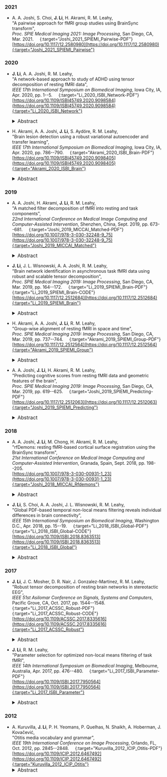 ### 2021

* A. A. Joshi, S. Choi, **J. Li**, H. Akrami, R. M. Leahy,  
"A pairwise approach for fMRI group studies using BrainSync transform",  
*Proc. SPIE Medical Imaging 2021: Image Processing*, San Diego, CA, Mar. 2021.  &nbsp; [<i class="fa fa-quote-right"></i>](/files/bib/Joshi_2021_SPIEMI_Pairwise.bib) &nbsp; [<i class="fa fa-file-pdf-o"></i>](/files/pdf/Joshi_2021_SPIEMI_Pairwise.pdf){:target="Joshi_2021_SPIEMI_Pairwise-PDF"}  
[https://doi.org/10.1117/12.2580980](https://doi.org/10.1117/12.2580980){:target="Joshi_2021_SPIEMI_Pairwise"}

### 2020

* **J. Li**, A. A. Joshi, R. M. Leahy,  
"A network-based approach to study of ADHD using tensor decomposition of resting fMRI data",  
*IEEE 17th International Symposium on Biomedical Imaging*, Iowa City, IA, Apr. 2020, pp. 1--5.  &nbsp; [<i class="fa fa-quote-right"></i>](/files/bib/Li_2020_ISBI_Network.bib) &nbsp; [<i class="fa fa-file-pdf-o"></i>](/files/pdf/Li_2020_ISBI_Network.pdf){:target="Li_2020_ISBI_Network-PDF"}  
[https://doi.org/10.1109/ISBI45749.2020.9098584](https://doi.org/10.1109/ISBI45749.2020.9098584){:target="Li_2020_ISBI_Network"}  
  <details>
    <summary style="font-size:16px">Abstract &nbsp; <i class="fa fa-video-camera"></i></summary>
      <p style="margin-left: 20px; text-align: justify; font-size:16px">
      Identifying changes in functional connectivity in Attention Deficit Hyperactivity Disorder (ADHD) using functional magnetic resonance imaging (fMRI) can help us understand the neural substrates of this brain disorder. Many studies of ADHD using resting state fMRI (rs-fMRI) data have been conducted in the past decade with either manually crafted features that do not yield satisfactory performance, or automatically learned features that often lack interpretability. In this work, we present a tensor-based approach to identify brain networks and extract features from rs-fMRI data. Results show the identified networks are interpretable and consistent with our current understanding of ADHD conditions. The extracted features are not only predictive of ADHD score but also discriminative for classification of ADHD subjects from typically developed children.
      </p>
      <div class ="responsive-video-container"><iframe src="https://www.youtube.com/embed/yRRqWTOTJ_A" width="560" height="315" frameborder="0" allowfullscreen allow="accelerometer; autoplay; encrypted-media; gyroscope; picture-in-picture"></iframe></div>
  </details>

* H. Akrami, A. A. Joshi, **J. Li**, S. Aydöre, R. M. Leahy,  
"Brain lesion detection using a robust variational autoencoder and transfer learning",  
*IEEE 17th International Symposium on Biomedical Imaging*, Iowa City, IA, Apr. 2020, pp. 786--790.  &nbsp; [<i class="fa fa-quote-right"></i>](/files/bib/Akrami_2020_ISBI_Brain.bib) &nbsp; [<i class="fa fa-file-pdf-o"></i>](/files/pdf/Akrami_2020_ISBI_Brain.pdf){:target="Akrami_2020_ISBI_Brain-PDF"}  
[https://doi.org/10.1109/ISBI45749.2020.9098405](https://doi.org/10.1109/ISBI45749.2020.9098405){:target="Akrami_2020_ISBI_Brain"}  
  <details>
    <summary style="font-size:16px">Abstract</summary>
      <p style="margin-left: 20px; text-align: justify; font-size:16px">
      Automated brain lesion detection from multi-spectral MR images can assist clinicians by improving sensitivity as well as specificity. Supervised machine learning methods have been successful in lesion detection. However, these methods usually rely on a large number of manually delineated images for specific imaging protocols and parameters and often do not generalize well to other imaging parameters and demographics. Most recently, unsupervised models such as autoencoders have become attractive for lesion detection since they do not need access to manually delineated lesions. Despite the success of unsupervised models, using pre-trained models on an unseen dataset is still a challenge. This difficulty is because the new dataset may use different imaging parameters, demographics, and different pre-processing techniques. Additionally, using a clinical dataset that has anomalies and outliers can make unsupervised learning challenging since the outliers can unduly affect the performance of the learned models. These two difficulties make unsupervised lesion detection a particularly challenging task. The method proposed in this work addresses these issues using a two-prong strategy: (1) we use a robust variational autoencoder model that is based on robust statistics, specifically the beta-divergence that can be trained with data that has outliers; (2) we use a transfer learning method for learning models across datasets with different characteristics. Our results on MRI datasets demonstrate that we can improve the accuracy of lesion detection by adapting robust statistical models and transfer learning for a variational autoencoder model.
      </p>
  </details>

### 2019

* A. A. Joshi, H. Akrami, **J. Li**, R. M. Leahy,  
"A matched filter decomposition of fMRI into resting and task components",  
*22nd International Conference on Medical Image Computing and Computer-Assisted Intervention*, Shenzhen, China, Sept. 2019, pp. 673--681.  &nbsp; [<i class="fa fa-quote-right"></i>](/files/bib/Joshi_2019_MICCAI_Matched.bib) &nbsp; [<i class="fa fa-file-pdf-o"></i>](/files/pdf/Joshi_2019_MICCAI_Matched.pdf){:target="Joshi_2019_MICCAI_Matched-PDF"}  
[https://doi.org/10.1007/978-3-030-32248-9_75](https://doi.org/10.1007/978-3-030-32248-9_75){:target="Joshi_2019_MICCAI_Matched"}  
  <details>
    <summary style="font-size:16px">Abstract</summary>
      <p style="margin-left: 20px; text-align: justify; font-size:16px">
      The human brain exhibits dynamic interactions among brain regions when responding to stimuli and executing tasks, which can be recorded using functional magnetic resonance imaging (fMRI). Functional MRI signals collected in response to specific tasks consist of a combination of task-related and spontaneous (task-independent) activity. By exploiting the highly structured spatiotemporal patterns of resting state networks, this paper presents a matched-filter approach to decomposing fMRI signals into task and resting-state components. To perform the decomposition, we first use a temporal alignment procedure that is a windowed version of the brainsync transform to synchronize a resting template to the brain's response to tasks. The resulting 'matched filter' removes the components of the fMRI signal that can be described by resting connectivity, leaving the portion of brain activity directly related to tasks. We present a closed-form expression for the windowed synchronization transform that is used by the matched filter. We demonstrate performance of this procedure in application to motor task and language task fMRI data. We show qualitatively and quantitatively that by removing the resting activity, we are able to identify task activated regions in the brain more clearly. Additionally, we show improved prediction accuracy in multivariate pattern analysis when using the matched filtered fMRI data.
      </p>
  </details>

* **J. Li**, J. L. Wisnowski, A. A. Joshi, R. M. Leahy,  
"Brain network identification in asynchronous task fMRI data using robust and scalable tensor decomposition",  
*Proc. SPIE Medical Imaging 2019: Image Processing*, San Diego, CA, Mar. 2019, pp. 164--172.  &nbsp; [<i class="fa fa-quote-right"></i>](/files/bib/Li_2019_SPIEMI_Brain.bib) &nbsp; [<i class="fa fa-file-pdf-o"></i>](/files/pdf/Li_2019_SPIEMI_Brain.pdf){:target="Li_2019_SPIEMI_Brain-PDF"} &nbsp; [<i class="fa fa-code"></i>](/software/NASCAR/nascar_main){:target="Li_2019_SPIEMI_Brain-CODE"}  
[https://doi.org/10.1117/12.2512684](https://doi.org/10.1117/12.2512684){:target="Li_2019_SPIEMI_Brain"}  
  <details>
    <summary style="font-size:16px">Abstract</summary>
      <p style="margin-left: 20px; text-align: justify; font-size:16px">
      The goal of this work is to robustly identify common brain networks and their corresponding temporal dynamics across subjects in asynchronous task functional MRI (tfMRI) signals. We approached this problem using a robust and scalable tensor decomposition method combined with the BrainSync algorithm. We first used BrainSync algorithm to temporally align asynchronous tfMRI data, allowing us to study common brain networks across subjects. We mapped the synchronized tfMRI data into a 3D tensor (vertices × time × session) and performed a greedy canonical polyadic (CP) decomposition, reducing the rank to 20 in order to improve the signal-to-noise ratio (SNR). We incorporated the Nesterovaccelerated adaptive moment estimation into our previously developed scalable and robust sequential CP decomposition (SRSCPD) framework and applied this improved version of SRSCPD to the rank-reduced tensor to identify dynamic brain networks. We successfully identified 9 brain networks with their corresponding temporal dynamics from 40 subjects using Human Connectome Project tfMRI data without using any prior information with regard to the task designs. Three of these show the subjects’ responses to cues at the beginning of each task block (fronto-parietal attentional control network, visual network and executive control network); one corresponds to the default mode network that exhibits deactivation during the tasks; four show motors networks (left hand, right hand, tongue, and both feet) where the temporal dynamics are strongly correlated to the task designs, and the remaining component reflects physiological noise (respiration).
      </p>
  </details>

* H. Akrami, A. A. Joshi, **J. Li**, R. M. Leahy,  
"Group-wise alignment of resting fMRI in space and time",  
*Proc. SPIE Medical Imaging 2019: Image Processing*, San Diego, CA, Mar. 2019, pp. 737--744.  &nbsp; [<i class="fa fa-quote-right"></i>](/files/bib/Akrami_2019_SPIEMI_Group.bib) &nbsp; [<i class="fa fa-file-pdf-o"></i>](/files/pdf/Akrami_2019_SPIEMI_Group.pdf){:target="Akrami_2019_SPIEMI_Group-PDF"}  
[https://doi.org/10.1117/12.2512564](https://doi.org/10.1117/12.2512564){:target="Akrami_2019_SPIEMI_Group"}  
  <details>
    <summary style="font-size:16px">Abstract</summary>
      <p style="margin-left: 20px; text-align: justify; font-size:16px">
      Spontaneous brain activity is an important biomarker for various neurological and psychological conditions and can be measured using resting functional Magnetic Resonance Imaging (rfMRI). Since brain activity during resting is spontaneous, it is not possible to directly compare rfMRI time-courses across subjects. Moreover, the spatial configuration of functionally specialized brain regions can vary across subjects throughout the cortex limiting our ability to make precise spatial comparisons. We describe a new approach to jointly align and synchronize fMRI data in space and time, across a group of subjects. We build on previously described methods for inter-subject spatial “Hyper-Alignment” and temporal synchronization through the “BrainSync” transform. We first describe BrainSync Alignment (BSA), a group-based extension of the pair-wise BrainSync transform, that jointly synchronizes resting or task fMRI data across time for multiple subjects. We then explore the combination of BSA with Response Hyper-Alignment (RHA) and compare with Connectivity Hyper-Alignment (CHA), an alternative approach to spatial alignment based on resting fMRI. The result of applying RHA and BSA is both to produce improved functional spatial correspondence across a group of subjects, and to align their time-series so that, even for spontaneous resting data, we see highly correlated temporal dynamics at homologous locations across the group. These spatiotemporally aligned data can then be used as an atlas in future applications. We validate these transfer functions by applying them to z-score maps of an independent dataset and calculating inter-subject correlation. The results show that RHA can be calculated from rfMRI and have comparable output with CHA by leveraging BSA. Moreover, through calculation and application to task fMRI-based spatial transformations on an independent dataset, we show that the combination of RHA and BSA produces improved spatial functional alignment significantly relative to either RHA or CHA alone.
      </p>
  </details>

* A. A. Joshi, **J. Li**, H. Akrami, R. M. Leahy,  
"Predicting cognitive scores from resting fMRI data and geometric features of the brain",  
*Proc. SPIE Medical Imaging 2019: Image Processing*, San Diego, CA, Mar. 2019, pp. 619--625.  &nbsp; [<i class="fa fa-quote-right"></i>](/files/bib/Joshi_2019_SPIEMI_Predicting.bib) &nbsp; [<i class="fa fa-file-pdf-o"></i>](/files/pdf/Joshi_2019_SPIEMI_Predicting.pdf){:target="Joshi_2019_SPIEMI_Predicting-PDF"}  
[https://doi.org/10.1117/12.2512063](https://doi.org/10.1117/12.2512063){:target="Joshi_2019_SPIEMI_Predicting"}  
  <details>
    <summary style="font-size:16px">Abstract</summary>
      <p style="margin-left: 20px; text-align: justify; font-size:16px">
      Anatomical T1 weighted Magnetic Resonance Imaging (MRI) and functional magnetic resonance imaging collected during resting (rfMRI) are promising markers that offer insight into structure and function of the human brain. The objective of this work is to explore the use of a deep learning neural network to predict cognitive performance scores and ADHD indices in a group of ADHD and control subjects. First, we processed the rfMRI and MRI data of subjects using the BrainSuite fMRI Processing (BFP) pipeline to perform anatomical and functional preprocessing. This produces for each subject fMRI and geometric (anatomical) features represented in a standardized grayordinate system. The geometric and functional cortical data corresponding to the two hemispheres were then transformed to 128x128 multichannel images and input to a convolutional component of the neural network. Subcortical data were presented in a standard vector form and input to a standard input layer of the network. The neural network was implemented in Python using the Keras library with a TensorFlow backend. Training was performed on 168 images with 90 images used for testing. We observed significant correlation between predicted and actual values of the indices tested: Performance IQ: 0.47; Verbal IQ: 0.41, ADHD: 0.57. Comparing these values to those from network trained on functional-only and structural-only data, we saw that rfMRI is more informative than MRI, but the two modalities are highly complementary in terms of predicting these indices.
      </p>
  </details>

### 2018

* A. A. Joshi, **J. Li**, M. Chong, H. Akrami, R. M. Leahy,  
"rfDemons: resting fMRI-based cortical surface registration using the BrainSync transform",  
*21st International Conference on Medical Image Computing and Computer-Assisted Intervention*, Granada, Spain, Sept. 2018, pp. 198--205.  &nbsp; [<i class="fa fa-quote-right"></i>](/files/bib/Joshi_2018_MICCAI_Rfdemons.bib)  
[https://doi.org/10.1007/978-3-030-00931-1_23](https://doi.org/10.1007/978-3-030-00931-1_23){:target="Joshi_2018_MICCAI_Rfdemons"}  
  <details>
    <summary style="font-size:16px">Abstract</summary>
      <p style="margin-left: 20px; text-align: justify; font-size:16px">
      Cross subject functional studies of cerebral cortex require cortical registration that aligns functional brain regions. While cortical folding patterns are approximate indicators of the underlying cytoarchitecture, coregistration based on these features alone does not accurately align functional regions in cerebral cortex. This paper presents a method for cortical surface registration (rfDemons) based on resting fMRI (rfMRI) data that uses curvature-based anatomical registration as an initialization. In contrast to existing techniques that use connectivity-based features derived from rfMRI, the proposed method uses 'synchronized' resting rfMRI time series directly. The synchronization of rfMRI data is performed using the BrainSync transform which applies an orthogonal transform to the rfMRI time series to temporally align them across subjects. The rfDemons method was applied to rfMRI from the Human Connectome Project and evaluated using task fMRI data to explore the impact of cortical registration performed using resting fMRI data on functional alignment of the cerebral cortex.
      </p>
  </details>

* **J. Li**, S. Choi, A. A. Joshi, J. L. Wisnowski, R. M. Leahy,  
"Global PDF-based temporal non-local means filtering reveals individual differences in brain connectivity",  
*IEEE 15th International Symposium on Biomedical Imaging*, Washington D.C., Apr. 2018, pp. 15--19.  &nbsp; [<i class="fa fa-quote-right"></i>](/files/bib/Li_2018_ISBI_Global.bib) &nbsp; [<i class="fa fa-file-pdf-o"></i>](/files/pdf/Li_2018_ISBI_Global.pdf){:target="Li_2018_ISBI_Global-PDF"} &nbsp; [<i class="fa fa-code"></i>](/software/GPDF/gpdf_main){:target="Li_2018_ISBI_Global-CODE"}  
[https://doi.org/10.1109/ISBI.2018.8363513](https://doi.org/10.1109/ISBI.2018.8363513){:target="Li_2018_ISBI_Global"}  
  <details>
    <summary style="font-size:16px">Abstract</summary>
      <p style="margin-left: 20px; text-align: justify; font-size:16px">
      Characterizing functional brain connectivity using resting fMRI is challenging due to the relatively small BOLD signal contrast and low SNR. Gaussian filtering tends to undermine the individual differences detected by analysis of BOLD signal by smoothing signals across boundaries of different functional areas. Temporal non-local means (tNLM) filtering denoises fMRI data while preserving spatial structures but the kernel and parameters for tNLM filter need to be chosen carefully in order to achieve optimal results. Global PDF-based tNLM filtering (GPDF) is a new, data-dependent optimized kernel function for tNLM filtering which enables us to perform global filtering with improved noise reduction effects without blurring adjacent functional regions.
      </p>
  </details>

### 2017

* **J. Li**, J. C. Mosher, D. R. Nair, J. Gonzalez-Martinez, R. M. Leahy,  
"Robust tensor decomposition of resting brain networks in stereotactic EEG",  
*IEEE 51st Asilomar Conference on Signals, Systems and Computers*, Pacific Grove, CA, Oct. 2017, pp. 1544--1548.  &nbsp; [<i class="fa fa-quote-right"></i>](/files/bib/Li_2017_ACSSC_Robust.bib) &nbsp; [<i class="fa fa-file-pdf-o"></i>](/files/pdf/Li_2017_ACSSC_Robust.pdf){:target="Li_2017_ACSSC_Robust-PDF"} &nbsp; [<i class="fa fa-code"></i>](/software/SRSCPD_ALS/srscpd_als_main){:target="Li_2017_ACSSC_Robust-CODE"}  
[https://doi.org/10.1109/ACSSC.2017.8335616](https://doi.org/10.1109/ACSSC.2017.8335616){:target="Li_2017_ACSSC_Robust"}  
  <details>
    <summary style="font-size:16px">Abstract</summary>
      <p style="margin-left: 20px; text-align: justify; font-size:16px">
      Stereotactically implanted Electro-Encephalography (SEEG) in patients with epilepsy provides a unique insight into spontaneous human brain activity. Exploring dynamic functional connectivity in spontaneous SEEG signals provides a rich framework for studying brain networks. Tensor decomposition is a powerful tool for decoding dynamic networks, capturing the intrinsic interactions between multiple dimensions with less restrictive constraints than traditional 2D matrix decomposition methods such as PCA and ICA. Tensor decomposition, however, is seldom used for decoding large resting brain datasets due to its high computational complexity and poor robustness. In this paper, we describe a Scalable and Robust Sequential Canonical Polyadic Decomposition (SRSCPD) framework that can sequentially and robustly identify tensor models of successively higher rank. We demonstrate that SRSCPD is not only more robust than the popular Alternating Least Square (ALS) algorithm, but can also be extended to large-scale problems.
      </p>
  </details>

* **J. Li**, R. M. Leahy,  
"Parameter selection for optimized non-local means filtering of task fMRI",  
*IEEE 14th International Symposium on Biomedical Imaging*, Melbourne, Australia, Apr. 2017, pp. 476--480.  &nbsp; [<i class="fa fa-quote-right"></i>](/files/bib/Li_2017_ISBI_Parameter.bib) &nbsp; [<i class="fa fa-file-pdf-o"></i>](/files/pdf/Li_2017_ISBI_Parameter.pdf){:target="Li_2017_ISBI_Parameter-PDF"}  
[https://doi.org/10.1109/ISBI.2017.7950564](https://doi.org/10.1109/ISBI.2017.7950564){:target="Li_2017_ISBI_Parameter"}  
  <details>
    <summary style="font-size:16px">Abstract</summary>
      <p style="margin-left: 20px; text-align: justify; font-size:16px">
      Non-local means (NLM) filtering of fMRI can reduce noise while preserving spatial structure. We have developed a variant called temporal-NLM (tNLM) which uses similarity in time-series between voxels as the basis for computing the weights in the filter. Using tNLM, dynamic fMRI data can be denoised while spatial boundaries between functionally distinct areas in the brain tend to be preserved. The degree of smoothing in tNLM is determined by a parameter h. Here we describe a procedure for selection of h to optimize our ability to differentiate functionally discrete brain regions. We demonstrate the method in application to optimized filtering of task fMRI data.
      </p>
  </details>

### 2012

* A. Kuruvilla, **J. Li**, P. H. Yeomans, P. Quelhas, N. Shaikh, A. Hoberman, J. Kovačević,  
"Otitis media vocabulary and grammar",  
*IEEE 19th International Conference on Image Processing*, Orlando, FL, Oct. 2012, pp. 2845--2848.  &nbsp; [<i class="fa fa-quote-right"></i>](/files/bib/Kuruvilla_2012_ICIP_Otitis.bib) &nbsp; [<i class="fa fa-file-pdf-o"></i>](/files/pdf/Kuruvilla_2012_ICIP_Otitis.pdf){:target="Kuruvilla_2012_ICIP_Otitis-PDF"}  
[https://doi.org/10.1109/ICIP.2012.6467492](https://doi.org/10.1109/ICIP.2012.6467492){:target="Kuruvilla_2012_ICIP_Otitis"}  
  <details>
    <summary style="font-size:16px">Abstract</summary>
      <p style="margin-left: 20px; text-align: justify; font-size:16px">
      We propose an automated algorithm for classifying diagnostic categories of otitis media (middle ear inflammation); acute otitis media, otitis media with effusion and no effusion. Acute otitis media represents a bacterial superinfection of the middle ear fluid and otitis media with effusion a sterile effusion that tends to subside spontaneously. Diagnosing children with acute otitis media is hard, leading to overprescription of antibiotics that are beneficial only for children with acute otitis media, prompting a need for an accurate and automated algorithm. To that end, we design a feature set understood by both otoscopists and engineers based on the actual visual cues used by otoscopists; we term this otitis media vocabulary. We also design a process to combine the vocabulary terms based on the decision process used by otoscopists; we term this otitis media grammar. The algorithm achieves 84% classification accuracy, in the range or outperforming clinicians who did not receive special training, as well as state-of-the-art classifiers.
      </p>
  </details>
